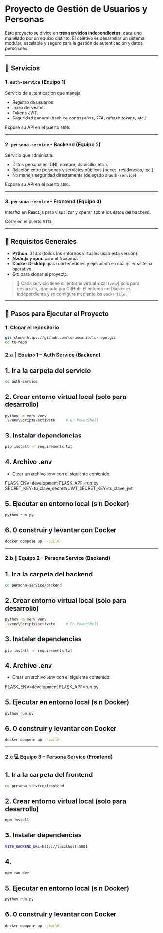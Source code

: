 # Proyecto de Gestión de Usuarios y Personas

Este proyecto se divide en **tres servicios independientes**, cada uno manejado por un equipo distinto. El objetivo es desarrollar un sistema modular, escalable y seguro para la gestión de autenticación y datos personales.

---

## 🧩 Servicios

### 1. `auth-service` (Equipo 1)
Servicio de autenticación que maneja:
- Registro de usuarios.
- Inicio de sesión.
- Tokens JWT.
- Seguridad general (hash de contraseñas, 2FA, refresh tokens, etc.).

Expone su API en el puerto `5000`.

---

### 2. `persona-service` - Backend (Equipo 2)
Servicio que administra:
- Datos personales (DNI, nombre, domicilio, etc.).
- Relación entre personas y servicios públicos (becas, residencias, etc.).
- No maneja seguridad directamente (delegado a `auth-service`).

Expone su API en el puerto `5001`.

---

### 3. `persona-service` - Frontend (Equipo 3)
Interfaz en React.js para visualizar y operar sobre los datos del backend.

Corre en el puerto `5173`.

---

## 🧰 Requisitos Generales

- **Python**: 3.13.3 (todos los entornos virtuales usan esta versión).
- **Node.js y npm**: para el frontend.
- **Docker Desktop**: para contenedores y ejecución en cualquier sistema operativo.
- **Git**: para clonar el proyecto.

> 🔐 Cada servicio tiene su entorno virtual local (`venv`) solo para desarrollo, ignorado por GitHub. El entorno en Docker es independiente y se configura mediante los `Dockerfile`.

---

## 🚀 Pasos para Ejecutar el Proyecto

### 1. Clonar el repositorio

```bash
git clone https://github.com/tu-usuario/tu-repo.git
cd tu-repo
```

### 2.a 🔐 Equipo 1 – Auth Service (Backend)

## 1. Ir a la carpeta del servicio

```bash
cd auth-service
```

## 2. Crear entorno virtual local (solo para desarrollo)

```bash
python -m venv venv
.\venv\Scripts\activate     # En PowerShell
```

## 3. Instalar dependencias

```bash
pip install -r requirements.txt
```

## 4. Archivo .env
- Crear un archivo .env con el siguiente contenido:

FLASK_ENV=development
FLASK_APP=run.py
SECRET_KEY=tu_clave_secreta
JWT_SECRET_KEY=tu_clave_jwt

## 5. Ejecutar en entorno local (sin Docker)

```bash
python run.py
```

## 6. O construir y levantar con Docker

```bash
docker compose up --build
```

---


### 2.b 🧍 Equipo 2 – Persona Service (Backend)

## 1. Ir a la carpeta del backend

```bash
cd persona-service/backend
```

## 2. Crear entorno virtual local (solo para desarrollo)

```bash
python -m venv venv
.\venv\Scripts\activate     # En PowerShell
```

## 3. Instalar dependencias

```bash
pip install -r requirements.txt
```

## 4. Archivo .env
- Crear un archivo .env con el siguiente contenido:

FLASK_ENV=development
FLASK_APP=run.py

## 5. Ejecutar en entorno local (sin Docker)

```bash
python run.py
```

## 6. O construir y levantar con Docker

```bash
docker compose up --build
```

---


### 2.c 💻 Equipo 3 – Persona Service (Frontend)

## 1. Ir a la carpeta del frontend

```bash
cd persona-service/frontend
```

## 2. Crear entorno virtual local (solo para desarrollo)

```bash
npm install
```

## 3. Instalar dependencias

```bash
VITE_BACKEND_URL=http://localhost:5001
```

## 4.

```bash
npm run dev
```

## 5. Ejecutar en entorno local (sin Docker)

```bash
python run.py
```

## 6. O construir y levantar con Docker

```bash
docker compose up --build
```